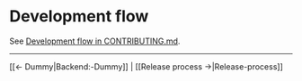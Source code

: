 # Development flow

See [Development flow in CONTRIBUTING.md](https://github.com/natlibfi/annif/blob/master/CONTRIBUTING.md#development-flow).

---
[[← Dummy|Backend:-Dummy]] | [[Release process →|Release-process]]
